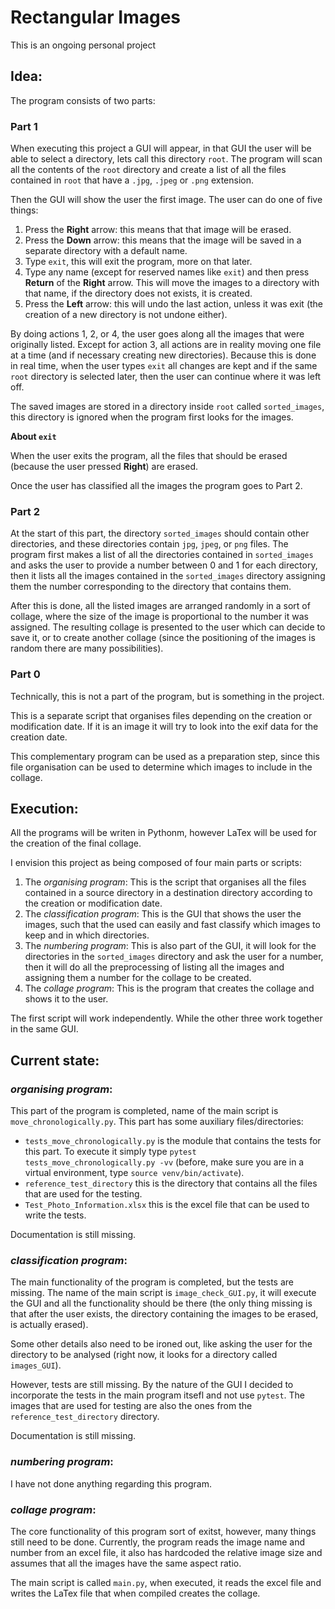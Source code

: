 # Rectangular Images

This is an ongoing personal project

## **Idea:** 

The program consists of two parts:

### Part 1

When executing this project a GUI will appear, in that GUI the user will be able to select a directory, lets call this directory `root`. The program will scan all the contents of the `root` directory and create a list of all the files contained in `root` that have a `.jpg`, `.jpeg` or `.png` extension.

Then the GUI will show the user the first image. The user can do one of five things:

1. Press the **Right** arrow: this means that that image will be erased.
2. Press the **Down** arrow: this means that the image will be saved in a separate directory with a default name.
3. Type `exit`, this will exit the program, more on that later.
4. Type any name (except for reserved names like `exit`) and then press **Return** of the **Right** arrow. This will move the images to a directory with that name, if the directory does not exists, it is created.
5. Press the **Left** arrow: this will undo the last action, unless it was exit (the creation of a new directory is not undone either).

By doing actions 1, 2, or 4, the user goes along all the images that were originally listed. Except for action 3, all actions are in reality moving one file at a time (and if necessary creating new directories). Because this is done in real time, when the user types `exit` all changes are kept and if the same `root` directory is selected later, then the user can continue where it was left off.

The saved images are stored in a directory inside `root` called `sorted_images`, this directory is ignored when the program first looks for the images.

**About `exit`** 

When the user exits the program, all the files that should be erased (because the user pressed **Right**) are erased.

Once the user has classified all the images the program goes to Part 2.

### Part 2

At the start of this part, the directory `sorted_images` should contain other directories, and these directories contain `jpg`, `jpeg`, or `png` files. The program first makes a list of all the directories contained in `sorted_images` and asks the user to provide a number between 0 and 1 for each directory, then it lists all the images contained in the `sorted_images` directory assigning them the number corresponding to the directory that contains them.

After this is done, all the listed images are arranged randomly in a sort of collage, where the size of the image is proportional to the number it was assigned. The resulting collage is presented to the user which can decide to save it, or to create another collage (since the positioning of the images is random there are many possibilities).

### Part 0

Technically, this is not a part of the program, but is something in the project. 

This is a separate script that organises files depending on the creation or modification date. If it is an image it will try to look into the exif data for the creation date.

This complementary program can be used as a preparation step, since this file organisation can be used to determine which images to include in the collage.

## Execution:

All the programs will be writen in Pythonm, however LaTex will be used for the creation of the final collage.

I envision this project as being composed of four main parts or scripts:

1. The *organising program*: This is the script that organises all the files contained in a source directory in a destination directory according to the creation or modification date.
2. The *classification program*: This is the GUI that shows the user the images, such that the used can easily and fast classify which images to keep and in which directories.
3. The *numbering program*: This is also part of the GUI, it will look for the directories in the `sorted_images` directory and ask the user for a number, then it will do all the preprocessing of listing all the images and assigning them a number for the collage to be created.
4. The *collage program*: This is the program that creates the collage and shows it to the user.

The first script will work independently. While the other three work together in the same GUI.

## Current state:

### *organising program*:
This part of the program is completed, name of the main script is `move_chronologically.py`. This part has some auxiliary files/directories:

- `tests_move_chronologically.py` is the module that contains the tests for this part. To execute it simply type `pytest tests_move_chronologically.py -vv` (before, make sure you are in a virtual environment, type `source venv/bin/activate`).
- `reference_test_directory` this is the directory that contains all the files that are used for the testing.
- `Test_Photo_Information.xlsx` this is the excel file that can be used to write the tests.

Documentation is still missing.

### *classification program*:
The main functionality of the program is completed, but the tests are missing. The name of the main script is `image_check_GUI.py`, it will execute the GUI and all the functionality should be there (the only thing missing is that after the user exists, the directory containing the images to be erased, is actually erased).

Some other details also need to be ironed out, like asking the user for the directory to be analysed (right now, it looks for a directory called `images_GUI`).

However, tests are still missing. By the nature of the GUI I decided to incorporate the tests in the main program itsefl and not use `pytest`. The images that are used for testing are also the ones from the `reference_test_directory` directory.

Documentation is still missing.

### *numbering program*:
I have not done anything regarding this program.

### *collage program*:
The core functionality of this program sort of exitst, however, many things still need to be done. Currently, the program reads the image name and number from an excel file, it also has hardcoded the relative image size and assumes that all the images have the same aspect ratio.

The main script is called `main.py`, when executed, it reads the excel file and writes the LaTex file that when compiled creates the collage.















